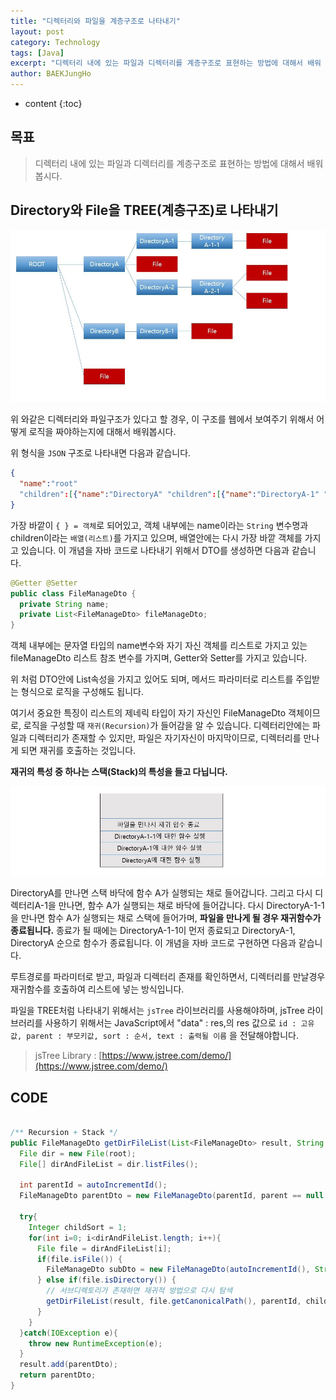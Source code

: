 ```yaml
---
title: "디렉터리와 파일을 계층구조로 나타내기"
layout: post
category: Technology
tags: [Java]
excerpt: "디렉터리 내에 있는 파일과 디렉터리를 계층구조로 표현하는 방법에 대해서 배워 봅시다."
author: BAEKJungHo
---
```


* content
{:toc}

## 목표

  > 디렉터리 내에 있는 파일과 디렉터리를 계층구조로 표현하는 방법에 대해서 배워 봅시다.

## Directory와 File을 TREE(계층구조)로 나타내기

  ![rs2](/images/posts/201907/rs2.jpg)

  위 와같은 디렉터리와 파일구조가 있다고 할 경우, 이 구조를 웹에서 보여주기 위해서 어떻게 로직을 짜야하는지에
  대해서 배워봅시다.

  위 형식을 `JSON` 구조로 나타내면 다음과 같습니다.

  ```json
  {
    "name":"root"
    "children":[{"name":"DirectoryA" "children":[{"name":"DirectoryA-1" "children":...}]}]
  }
  ```

  가장 바깥이 `{ } = 객체`로 되어있고, 객체 내부에는 name이라는 `String` 변수명과 children이라는
  `배열(리스트)`를 가지고 있으며, 배열안에는 다시 가장 바깥 객체를 가지고 있습니다. 이 개념을 자바 코드로 나타내기 위해서
  DTO를 생성하면 다음과 같습니다.

  ```java
  @Getter @Setter
  public class FileManageDto {
    private String name;
    private List<FileManageDto> fileManageDto;
  }
  ```

  객체 내부에는 문자열 타입의 name변수와 자기 자신 객체를 리스트로 가지고 있는 fileManageDto 리스트 참조 변수를 가지며,
  Getter와 Setter를 가지고 있습니다.

  위 처럼 DTO안에 List속성을 가지고 있어도 되며, 메서드 파라미터로 리스트를 주입받는 형식으로 로직을 구성해도 됩니다.

  여기서 중요한 특징이 리스트의 제네릭 타입이 자기 자신인 FileManageDto 객체이므로, 로직을 구성할 때 `재귀(Recursion)`가 들어감을 알 수 있습니다.
  디렉터리안에는 파일과 디렉터리가 존재할 수 있지만, 파일은 자기자신이 마지막이므로, 디렉터리를 만나게 되면 재귀를 호출하는 것입니다.

  __재귀의 특성 중 하나는 스택(Stack)의 특성을 들고 다닙니다.__

  ![rs3](/images/posts/201907/rs3.jpg)

  DirectoryA를 만나면 스택 바닥에 함수 A가 실행되는 채로 들어갑니다. 그리고 다시 디렉터리A-1을 만나면, 함수 A가 실행되는 채로 바닥에 들어갑니다.
  다시 DirectoryA-1-1을 만나면 함수 A가 실행되는 채로 스택에 들어가며, __파일을 만나게 될 경우 재귀함수가 종료됩니다.__ 종료가 될 때에는 DirectoryA-1-1이 먼저 종료되고 DirectoryA-1, DirectoryA 순으로 함수가 종료됩니다. 이 개념을 자바 코드로 구현하면 다음과 같습니다.

  루트경로를 파라미터로 받고, 파일과 디렉터리 존재를 확인하면서, 디렉터리를 만날경우 재귀함수를 호출하여 리스트에 넣는 방식입니다.

  파일을 TREE처럼 나타내기 위해서는 `jsTree` 라이브러리를 사용해야하며, jsTree 라이브러리를 사용하기 위해서는 JavaScript에서 "data" : res,의 res 값으로 `id : 고유값, parent : 부모키값, sort : 순서, text : 출력될 이름` 을 전달해야합니다.

  > jsTree Library : [https://www.jstree.com/demo/](https://www.jstree.com/demo/)

## CODE

```java

/** Recursion + Stack */
public FileManageDto getDirFileList(List<FileManageDto> result, String root, Integer parent, Integer sort) {
  File dir = new File(root);
  File[] dirAndFileList = dir.listFiles();

  int parentId = autoIncrementId();
  FileManageDto parentDto = new FileManageDto(parentId, parent == null ? "#" : String.valueOf(parent), sort++, dir.getName(), null);

  try{
    Integer childSort = 1;
    for(int i=0; i<dirAndFileList.length; i++){
      File file = dirAndFileList[i];
      if(file.isFile()) {
        FileManageDto subDto = new FileManageDto(autoIncrementId(), String.valueOf(parentId), childSort++, file.getName(), "jstree-file");           result.add(subDto);
      } else if(file.isDirectory()) {
        // 서브디렉토리가 존재하면 재귀적 방법으로 다시 탐색
        getDirFileList(result, file.getCanonicalPath(), parentId, childSort++);
      }
    }
  }catch(IOException e){
    throw new RuntimeException(e);
  }
  result.add(parentDto);
  return parentDto;
}
```
